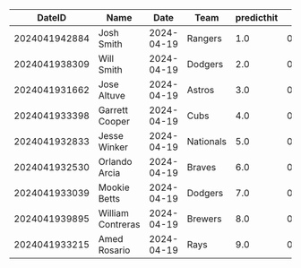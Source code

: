 DateID         |  Name               |  Date        |  Team       |  predicthit  |  predicthitproba     |  hitbool  |  Last7DaysAVG  |  Last15DaysAVG  |  Last30DaysAVG
---------------|---------------------|--------------|-------------|--------------|----------------------|-----------|----------------|-----------------|---------------
2024041942884  |  Josh Smith         |  2024-04-19  |  Rangers    |  1.0         |  0.6209370595294642  |  False    |  0.318         |  0.326          |  0.32
2024041938309  |  Will Smith         |  2024-04-19  |  Dodgers    |  2.0         |  0.6170468985244081  |  False    |  0.167         |  0.297          |  0.354
2024041931662  |  Jose Altuve        |  2024-04-19  |  Astros     |  3.0         |  0.6161871009775007  |  False    |  0.423         |  0.412          |  0.388
2024041933398  |  Garrett Cooper     |  2024-04-19  |  Cubs       |  4.0         |  0.6082864334753445  |  False    |  0.3           |  0.267          |  0.348
2024041932833  |  Jesse Winker       |  2024-04-19  |  Nationals  |  5.0         |  0.6076999129055486  |  False    |  0.478         |  0.341          |  0.364
2024041932530  |  Orlando Arcia      |  2024-04-19  |  Braves     |  6.0         |  0.6073040599764535  |  False    |  0.421         |  0.341          |  0.377
2024041933039  |  Mookie Betts       |  2024-04-19  |  Dodgers    |  7.0         |  0.6067335928909903  |  False    |  0.379         |  0.294          |  0.363
2024041939895  |  William Contreras  |  2024-04-19  |  Brewers    |  8.0         |  0.6040636344640663  |  False    |  0.348         |  0.396          |  0.358
2024041933215  |  Amed Rosario       |  2024-04-19  |  Rays       |  9.0         |  0.6036861801014429  |  False    |  0.462         |  0.409          |  0.339
